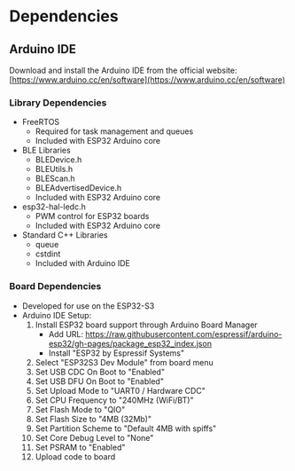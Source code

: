 # Dependencies

## Arduino IDE

Download and install the Arduino IDE from the official website:
[https://www.arduino.cc/en/software](https://www.arduino.cc/en/software)

### Library Dependencies

- FreeRTOS
  - Required for task management and queues
  - Included with ESP32 Arduino core
- BLE Libraries
  - BLEDevice.h
  - BLEUtils.h
  - BLEScan.h
  - BLEAdvertisedDevice.h
  - Included with ESP32 Arduino core
- esp32-hal-ledc.h
  - PWM control for ESP32 boards
  - Included with ESP32 Arduino core
- Standard C++ Libraries
  - queue
  - cstdint
  - Included with Arduino IDE

### Board Dependencies

- Developed for use on the ESP32-S3
- Arduino IDE Setup:
  1. Install ESP32 board support through Arduino Board Manager
     - Add URL: <https://raw.githubusercontent.com/espressif/arduino-esp32/gh-pages/package_esp32_index.json>
     - Install "ESP32 by Espressif Systems"
  2. Select "ESP32S3 Dev Module" from board menu
  3. Set USB CDC On Boot to "Enabled"
  4. Set USB DFU On Boot to "Enabled"
  5. Set Upload Mode to "UART0 / Hardware CDC"
  6. Set CPU Frequency to "240MHz (WiFi/BT)"
  7. Set Flash Mode to "QIO"
  8. Set Flash Size to "4MB (32Mb)"
  9. Set Partition Scheme to "Default 4MB with spiffs"
  10. Set Core Debug Level to "None"
  11. Set PSRAM to "Enabled"
  12. Upload code to board
